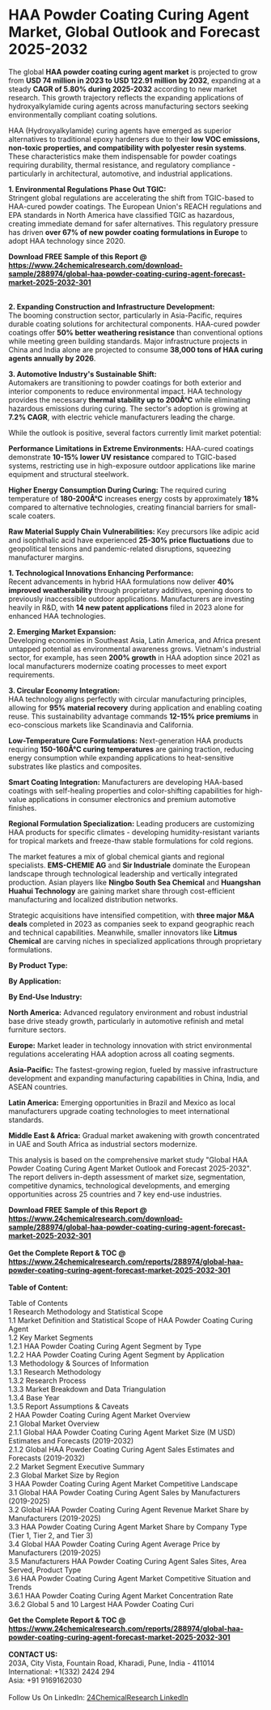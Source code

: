 <h1>HAA Powder Coating Curing Agent Market, Global Outlook and Forecast 2025-2032</h1><p>The global <strong>HAA powder coating curing agent market</strong> is projected to grow from <strong>USD 74 million in 2023 to USD 122.91 million by 2032</strong>, expanding at a steady <strong>CAGR of 5.80% during 2025-2032</strong> according to new market research. This growth trajectory reflects the expanding applications of hydroxyalkylamide curing agents across manufacturing sectors seeking environmentally compliant coating solutions.</p><p>HAA (Hydroxyalkylamide) curing agents have emerged as superior alternatives to traditional epoxy hardeners due to their <strong>low VOC emissions, non-toxic properties, and compatibility with polyester resin systems</strong>. These characteristics make them indispensable for powder coatings requiring durability, thermal resistance, and regulatory compliance - particularly in architectural, automotive, and industrial applications.</p><p><strong>1. Environmental Regulations Phase Out TGIC:</strong><br>
Stringent global regulations are accelerating the shift from TGIC-based to HAA-cured powder coatings. The European Union's REACH regulations and EPA standards in North America have classified TGIC as hazardous, creating immediate demand for safer alternatives. This regulatory pressure has driven <strong>over 67% of new powder coating formulations in Europe</strong> to adopt HAA technology since 2020.</p><div><b>Download FREE Sample of this Report @ 
            <a href="https://www.24chemicalresearch.com/download-sample/288974/global-haa-powder-coating-curing-agent-forecast-market-2025-2032-301">
            https://www.24chemicalresearch.com/download-sample/288974/global-haa-powder-coating-curing-agent-forecast-market-2025-2032-301</a></b></div><br><p><strong>2. Expanding Construction and Infrastructure Development:</strong><br>
The booming construction sector, particularly in Asia-Pacific, requires durable coating solutions for architectural components. HAA-cured powder coatings offer <strong>50% better weathering resistance</strong> than conventional options while meeting green building standards. Major infrastructure projects in China and India alone are projected to consume <strong>38,000 tons of HAA curing agents annually by 2026</strong>.</p><p><strong>3. Automotive Industry's Sustainable Shift:</strong><br>
Automakers are transitioning to powder coatings for both exterior and interior components to reduce environmental impact. HAA technology provides the necessary <strong>thermal stability up to 200Â°C</strong> while eliminating hazardous emissions during curing. The sector's adoption is growing at <strong>7.2% CAGR</strong>, with electric vehicle manufacturers leading the charge.</p><p>While the outlook is positive, several factors currently limit market potential:</p><p><strong>Performance Limitations in Extreme Environments:</strong> HAA-cured coatings demonstrate <strong>10-15% lower UV resistance</strong> compared to TGIC-based systems, restricting use in high-exposure outdoor applications like marine equipment and structural steelwork.</p><p><strong>Higher Energy Consumption During Curing:</strong> The required curing temperature of <strong>180-200Â°C</strong> increases energy costs by approximately <strong>18%</strong> compared to alternative technologies, creating financial barriers for small-scale coaters.</p><p><strong>Raw Material Supply Chain Vulnerabilities:</strong> Key precursors like adipic acid and isophthalic acid have experienced <strong>25-30% price fluctuations</strong> due to geopolitical tensions and pandemic-related disruptions, squeezing manufacturer margins.</p><p><strong>1. Technological Innovations Enhancing Performance:</strong><br>
Recent advancements in hybrid HAA formulations now deliver <strong>40% improved weatherability</strong> through proprietary additives, opening doors to previously inaccessible outdoor applications. Manufacturers are investing heavily in R&amp;D, with <strong>14 new patent applications</strong> filed in 2023 alone for enhanced HAA technologies.</p><p><strong>2. Emerging Market Expansion:</strong><br>
Developing economies in Southeast Asia, Latin America, and Africa present untapped potential as environmental awareness grows. Vietnam's industrial sector, for example, has seen <strong>200% growth</strong> in HAA adoption since 2021 as local manufacturers modernize coating processes to meet export requirements.</p><p><strong>3. Circular Economy Integration:</strong><br>
HAA technology aligns perfectly with circular manufacturing principles, allowing for <strong>95% material recovery</strong> during application and enabling coating reuse. This sustainability advantage commands <strong>12-15% price premiums</strong> in eco-conscious markets like Scandinavia and California.</p><p><strong>Low-Temperature Cure Formulations:</strong> Next-generation HAA products requiring <strong>150-160Â°C curing temperatures</strong> are gaining traction, reducing energy consumption while expanding applications to heat-sensitive substrates like plastics and composites.</p><p><strong>Smart Coating Integration:</strong> Manufacturers are developing HAA-based coatings with self-healing properties and color-shifting capabilities for high-value applications in consumer electronics and premium automotive finishes.</p><p><strong>Regional Formulation Specialization:</strong> Leading producers are customizing HAA products for specific climates - developing humidity-resistant variants for tropical markets and freeze-thaw stable formulations for cold regions.</p><p>The market features a mix of global chemical giants and regional specialists. <strong>EMS-CHEMIE AG</strong> and <strong>Sir Industriale</strong> dominate the European landscape through technological leadership and vertically integrated production. Asian players like <strong>Ningbo South Sea Chemical</strong> and <strong>Huangshan Huahui Technology</strong> are gaining market share through cost-efficient manufacturing and localized distribution networks.</p><p>Strategic acquisitions have intensified competition, with <strong>three major M&amp;A deals</strong> completed in 2023 as companies seek to expand geographic reach and technical capabilities. Meanwhile, smaller innovators like <strong>Litmus Chemical</strong> are carving niches in specialized applications through proprietary formulations.</p><p><strong>By Product Type:</strong></p><p><strong>By Application:</strong></p><p><strong>By End-Use Industry:</strong></p><p><strong>North America:</strong> Advanced regulatory environment and robust industrial base drive steady growth, particularly in automotive refinish and metal furniture sectors.</p><p><strong>Europe:</strong> Market leader in technology innovation with strict environmental regulations accelerating HAA adoption across all coating segments.</p><p><strong>Asia-Pacific:</strong> The fastest-growing region, fueled by massive infrastructure development and expanding manufacturing capabilities in China, India, and ASEAN countries.</p><p><strong>Latin America:</strong> Emerging opportunities in Brazil and Mexico as local manufacturers upgrade coating technologies to meet international standards.</p><p><strong>Middle East &amp; Africa:</strong> Gradual market awakening with growth concentrated in UAE and South Africa as industrial sectors modernize.</p><p>This analysis is based on the comprehensive market study "Global HAA Powder Coating Curing Agent Market Outlook and Forecast 2025-2032". The report delivers in-depth assessment of market size, segmentation, competitive dynamics, technological developments, and emerging opportunities across 25 countries and 7 key end-use industries.</p><div><b>Download FREE Sample of this Report @ 
            <a href="https://www.24chemicalresearch.com/download-sample/288974/global-haa-powder-coating-curing-agent-forecast-market-2025-2032-301">
            https://www.24chemicalresearch.com/download-sample/288974/global-haa-powder-coating-curing-agent-forecast-market-2025-2032-301</a></b></div><br><div><b>Get the Complete Report & TOC @ 
            <a href="https://www.24chemicalresearch.com/reports/288974/global-haa-powder-coating-curing-agent-forecast-market-2025-2032-301">
            https://www.24chemicalresearch.com/reports/288974/global-haa-powder-coating-curing-agent-forecast-market-2025-2032-301</a></b></div><br>
            <b>Table of Content:</b><p>Table of Contents<br />
1 Research Methodology and Statistical Scope<br />
1.1 Market Definition and Statistical Scope of HAA Powder Coating Curing Agent<br />
1.2 Key Market Segments<br />
1.2.1 HAA Powder Coating Curing Agent Segment by Type<br />
1.2.2 HAA Powder Coating Curing Agent Segment by Application<br />
1.3 Methodology & Sources of Information<br />
1.3.1 Research Methodology<br />
1.3.2 Research Process<br />
1.3.3 Market Breakdown and Data Triangulation<br />
1.3.4 Base Year<br />
1.3.5 Report Assumptions & Caveats<br />
2 HAA Powder Coating Curing Agent Market Overview<br />
2.1 Global Market Overview<br />
2.1.1 Global HAA Powder Coating Curing Agent Market Size (M USD) Estimates and Forecasts (2019-2032)<br />
2.1.2 Global HAA Powder Coating Curing Agent Sales Estimates and Forecasts (2019-2032)<br />
2.2 Market Segment Executive Summary<br />
2.3 Global Market Size by Region<br />
3 HAA Powder Coating Curing Agent Market Competitive Landscape<br />
3.1 Global HAA Powder Coating Curing Agent Sales by Manufacturers (2019-2025)<br />
3.2 Global HAA Powder Coating Curing Agent Revenue Market Share by Manufacturers (2019-2025)<br />
3.3 HAA Powder Coating Curing Agent Market Share by Company Type (Tier 1, Tier 2, and Tier 3)<br />
3.4 Global HAA Powder Coating Curing Agent Average Price by Manufacturers (2019-2025)<br />
3.5 Manufacturers HAA Powder Coating Curing Agent Sales Sites, Area Served, Product Type<br />
3.6 HAA Powder Coating Curing Agent Market Competitive Situation and Trends<br />
3.6.1 HAA Powder Coating Curing Agent Market Concentration Rate<br />
3.6.2 Global 5 and 10 Largest HAA Powder Coating Curi</p><div><b>Get the Complete Report & TOC @ 
            <a href="https://www.24chemicalresearch.com/reports/288974/global-haa-powder-coating-curing-agent-forecast-market-2025-2032-301">
            https://www.24chemicalresearch.com/reports/288974/global-haa-powder-coating-curing-agent-forecast-market-2025-2032-301</a></b></div><br><b>CONTACT US:</b><br>
            203A, City Vista, Fountain Road, Kharadi, Pune, India - 411014<br>
            International: +1(332) 2424 294<br>
            Asia: +91 9169162030 <br><br>
            Follow Us On LinkedIn: <a href="https://www.linkedin.com/company/24chemicalresearch/">24ChemicalResearch LinkedIn</a>
